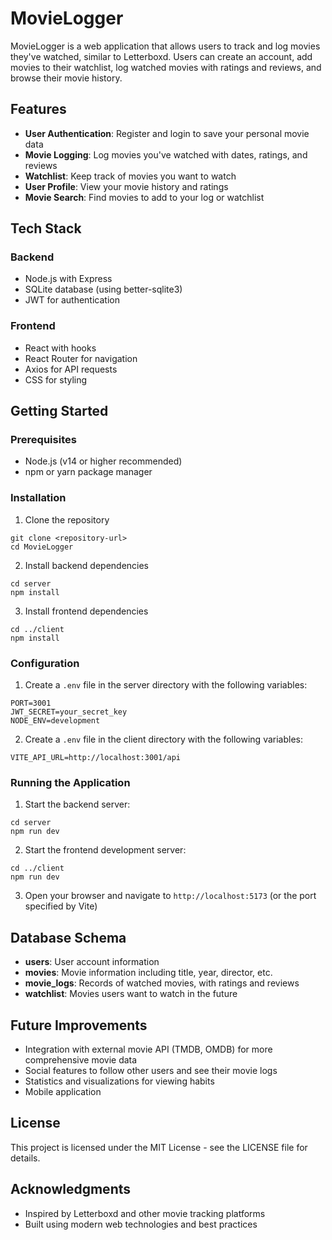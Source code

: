 # MovieLogger

MovieLogger is a web application that allows users to track and log movies they've watched, similar to Letterboxd. Users can create an account, add movies to their watchlist, log watched movies with ratings and reviews, and browse their movie history.

## Features

- **User Authentication**: Register and login to save your personal movie data
- **Movie Logging**: Log movies you've watched with dates, ratings, and reviews
- **Watchlist**: Keep track of movies you want to watch
- **User Profile**: View your movie history and ratings
- **Movie Search**: Find movies to add to your log or watchlist

## Tech Stack

### Backend
- Node.js with Express
- SQLite database (using better-sqlite3)
- JWT for authentication

### Frontend
- React with hooks
- React Router for navigation
- Axios for API requests
- CSS for styling

## Getting Started

### Prerequisites

- Node.js (v14 or higher recommended)
- npm or yarn package manager

### Installation

1. Clone the repository
```
git clone <repository-url>
cd MovieLogger
```

2. Install backend dependencies
```
cd server
npm install
```

3. Install frontend dependencies
```
cd ../client
npm install
```

### Configuration

1. Create a `.env` file in the server directory with the following variables:
```
PORT=3001
JWT_SECRET=your_secret_key
NODE_ENV=development
```

2. Create a `.env` file in the client directory with the following variables:
```
VITE_API_URL=http://localhost:3001/api
```

### Running the Application

1. Start the backend server:
```
cd server
npm run dev
```

2. Start the frontend development server:
```
cd ../client
npm run dev
```

3. Open your browser and navigate to `http://localhost:5173` (or the port specified by Vite)

## Database Schema

- **users**: User account information
- **movies**: Movie information including title, year, director, etc.
- **movie_logs**: Records of watched movies, with ratings and reviews
- **watchlist**: Movies users want to watch in the future

## Future Improvements

- Integration with external movie API (TMDB, OMDB) for more comprehensive movie data
- Social features to follow other users and see their movie logs
- Statistics and visualizations for viewing habits
- Mobile application

## License

This project is licensed under the MIT License - see the LICENSE file for details.

## Acknowledgments

- Inspired by Letterboxd and other movie tracking platforms
- Built using modern web technologies and best practices 